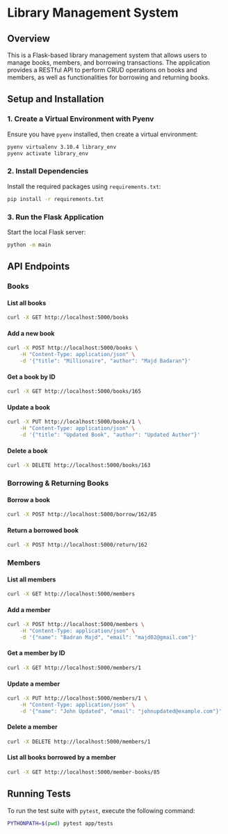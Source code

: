 # Library Management System

## Overview
This is a Flask-based library management system that allows users to manage books, members, and borrowing transactions. The application provides a RESTful API to perform CRUD operations on books and members, as well as functionalities for borrowing and returning books.

## Setup and Installation

### 1. Create a Virtual Environment with Pyenv
Ensure you have `pyenv` installed, then create a virtual environment:
```sh
pyenv virtualenv 3.10.4 library_env
pyenv activate library_env
```

### 2. Install Dependencies
Install the required packages using `requirements.txt`:
```sh
pip install -r requirements.txt
```

### 3. Run the Flask Application
Start the local Flask server:
```sh
python -m main
```

## API Endpoints

### Books
#### List all books
```sh
curl -X GET http://localhost:5000/books
```

#### Add a new book
```sh
curl -X POST http://localhost:5000/books \
    -H "Content-Type: application/json" \
    -d '{"title": "Millionaire", "author": "Majd Badaran"}'
```

#### Get a book by ID
```sh
curl -X GET http://localhost:5000/books/165
```

#### Update a book
```sh
curl -X PUT http://localhost:5000/books/1 \
    -H "Content-Type: application/json" \
    -d '{"title": "Updated Book", "author": "Updated Author"}'
```

#### Delete a book
```sh
curl -X DELETE http://localhost:5000/books/163
```

### Borrowing & Returning Books
#### Borrow a book
```sh
curl -X POST http://localhost:5000/borrow/162/85
```

#### Return a borrowed book
```sh
curl -X POST http://localhost:5000/return/162
```

### Members
#### List all members
```sh
curl -X GET http://localhost:5000/members
```

#### Add a member
```sh
curl -X POST http://localhost:5000/members \
    -H "Content-Type: application/json" \
    -d '{"name": "Badran Majd", "email": "majd02@gmail.com"}'
```

#### Get a member by ID
```sh
curl -X GET http://localhost:5000/members/1
```

#### Update a member
```sh
curl -X PUT http://localhost:5000/members/1 \
    -H "Content-Type: application/json" \
    -d '{"name": "John Updated", "email": "johnupdated@example.com"}'
```

#### Delete a member
```sh
curl -X DELETE http://localhost:5000/members/1
```

#### List all books borrowed by a member
```sh
curl -X GET http://localhost:5000/member-books/85
```

## Running Tests
To run the test suite with `pytest`, execute the following command:
```sh
PYTHONPATH=$(pwd) pytest app/tests
```

